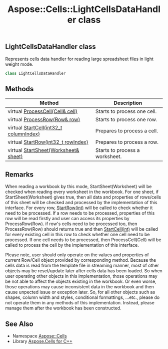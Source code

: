 ﻿---
title: Aspose::Cells::LightCellsDataHandler class
linktitle: LightCellsDataHandler
second_title: Aspose.Cells for C++ API Reference
description: 'Aspose::Cells::LightCellsDataHandler class. Represents cells data handler for reading large spreadsheet files in light weight mode in C++.'
type: docs
weight: 9600
url: /cpp/aspose.cells/lightcellsdatahandler/
---
## LightCellsDataHandler class


Represents cells data handler for reading large spreadsheet files in light weight mode.

```cpp
class LightCellsDataHandler
```

## Methods

| Method | Description |
| --- | --- |
| virtual [ProcessCell(Cell\& cell)](./processcell/) | Starts to process one cell. |
| virtual [ProcessRow(Row\& row)](./processrow/) | Starts to process one row. |
| virtual [StartCell(int32_t columnIndex)](./startcell/) | Prepares to process a cell. |
| virtual [StartRow(int32_t rowIndex)](./startrow/) | Prepares to process a row. |
| virtual [StartSheet(Worksheet\& sheet)](./startsheet/) | Starts to process a worksheet. |
## Remarks


When reading a workbook by this mode, StartSheet(Worksheet) will be checked when reading every worksheet in the workbook. For one sheet, if StartSheet(Worksheet) gives true, then all data and properties of rows/cells of this sheet will be checked and processed by the implementation of this interface. For every row, [StartRow(int)](./startrow/) will be called to check whether it need to be processed. If a row needs to be processed, properties of this row will be read firstly and user can access its properties by ProcessRow(Row). if row's cells need to be processed too, then ProcessRow(Row) should returns true and then [StartCell(int)](./startcell/) will be called for every existing cell in this row to check whether one cell need to be processed. If one cell needs to be processed, then ProcessCell(Cell) will be called to process the cell by the implementation of this interface. 

 Please note, user should only operate on the values and properties of current Row/Cell object provided by corresponding method. Because the cells data is read from the template file in streaming manner, most of other objects may be reset/update later after cells data has been loaded. So when user operating other objects in this implementation, those operations may be not able to affect the objects existing in the workbook. Or even worse, those operations may cause inconsistent data in the workbook and then cause unpected issue or exception later. So, for all other objects such as shapes, column width and styles, conditional formattings, ...etc., please do not operate them in any methods of this implementation. Instead, please manage them after the workbook has been constructed. 
## See Also

* Namespace [Aspose::Cells](../)
* Library [Aspose.Cells for C++](../../)

